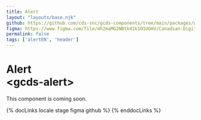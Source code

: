 ```yaml
---
title: Alert
layout: "layouts/base.njk"
github: https://github.com/cds-snc/gcds-components/tree/main/packages/web/src/components/gcds-alert
figma: https://www.figma.com/file/mh2maMG2NBtk41k1O1UGHV/Canadian-Digital-Service%E2%80%A8---GC-Design-System?node-id=887%3A2278&t=ciEmm7GYyGAY73zZ-0
permalink: false
tags: ['alertEN', 'header']
---
```


# Alert <br>&lt;gcds-alert&gt;

This component is coming soon.

{% docLinks locale stage figma github %}
{% enddocLinks %}

<br/>
